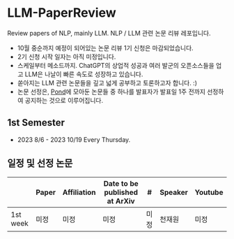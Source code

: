 # LLM-PaperReview
Review papers of NLP, mainly LLM.
NLP / LLM 관련 논문 리뷰 레포입니다.

- 10월 중순까지 예정이 되어있는 논문 리뷰 1기 신청은 마감되었습니다.
- 2기 신청 시작 일자는 아직 미정입니다.
- 스케일부터 메소드까지. ChatGPT의 상업적 성공과 여러 발군의 오픈소스들을 업고 LLM은 나날이 빠른 속도로 성장하고 있습니다.
- 쏟아지는 LLM 관련 논문들을 깊고 넓게 공부하고 토론하고자 합니다. :)
- 논문 선정은, [Pond]()에 모아둔 논문들 중 하나를 발표자가 발표일 1주 전까지 선정하여 공지하는 것으로 이루어집니다.

## 1st Semester
- 2023 8/6 - 2023 10/19 Every Thursday.

## 일정 및 선정 논문
  | Paper | Affiliation | Date to be published at ArXiv | # | Speaker | Youtube
-- | -- | -- | -- | -- | -- | -- 
1st week | 미정 | 미정  | 미정 | 미정 | 천재원 | 미정
